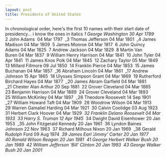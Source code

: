 ```yaml
---
layout: post
title: Presidents of United States
---
```


In chronological order, here's the first 10 names with their start date of presidency... i know the ones in italics _1 George Washington 30 Apr 1789_  2 John Adams  04 Mar 1797  _3 Thomas Jefferson 04 Mar 1801  _4 James Madison 04 Mar 1809  5 James Monroe 04 Mar 1817  6 John Quincy Adams 04 Mar 1825  7 Andrew Jackson 04 Mar 1829  8 Martin Van Buren 04 Mar 1837  9 William Henry Harrison 04 Mar 1841  10 John Tyler 04 Apr 1841  11 James Knox Polk 04 Mar 1845  12 Zachary Taylor 05 Mar 1849  13 Millard Fillmore 09 Jul 1850  14 Franklin Pierce 04 Mar 1853  15 James Buchanan 04 Mar 1857  _16 Abraham Lincoln 04 Mar 1861  _17 Andrew Johnson 15 Apr 1865  18 Ulysses Simpson Grant 04 Mar 1869  19 Rutherford Birchard Hayes 04 Mar 1877  _20 James Abram Garfield 04 Mar 1881  _21 Chester Alan Arthur 20 Sep 1881  22 Grover Cleveland 04 Mar 1885  23 Benjamin Harrison 04 Mar 1889  24 Grover Cleveland 04 Mar 1893  25 William McKinley 04 Mar 1897  _26 Theodore Roosevelt 14 Sep 1901  _27 William Howard Taft 04 Mar 1909  28 Woodrow Wilson 04 Mar 1913  29 Warren Gamaliel Harding 04 Mar 1921  30 Calvin Coolidge 03 Aug 1923  31 Herbert Clark Hoover 04 Mar 1929  _32 Franklin Delano Roosevelt 04 Mar 1933  33 Harry S. Truman 12 Apr 1945_  34 Dwight David Eisenhower 20 Jan 1953  _35 John Fitzgerald Kennedy 20 Jan 1961  36 Lyndon Baines Johnson 22 Nov 1963  37 Richard Milhous Nixon 20 Jan 1969  _38 Gerald Rudolph Ford 09 Aug 1974  _39 James Earl 'Jimmy' Carter 20 Jan 1977  40 Ronald Wilson Reagan 20 Jan 1981  41 George Herbert Walker Bush 20 Jan 1989  42 William Jefferson 'Bill' Clinton 20 Jan 1993  43 George Walker Bush 20 Jan 2001_

